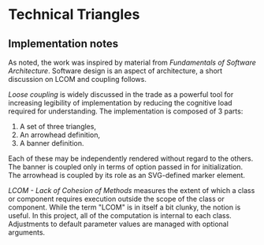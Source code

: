 # Technical Triangles



## Implementation notes

As noted, the work was inspired by material from
_Fundamentals of Software Architecture_. Software
design is an aspect of architecture, a short discussion
on LCOM and coupling follows.

_Loose coupling_ is widely discussed in the trade as a powerful
tool for increasing legibility of implementation by reducing
the cognitive load required for understanding. The implementation
is composed of 3 parts:

1. A set of three triangles,
2. An arrowhead definition,
3. A banner definition.

Each of these may be independently rendered without regard
to the others. The banner is coupled only in terms of option
passed in for initialization. The arrowhead is coupled by
its role as an SVG-defined marker element. 

_LCOM - Lack of Cohesion of Methods_ measures the extent of
which a class or component requires execution outside the
scope of the class or component. While the term "LCOM" is in
itself a bit clunky, the notion is useful. In this project,
all of the computation is internal to each class. Adjustments
to default parameter values are managed with optional arguments.


